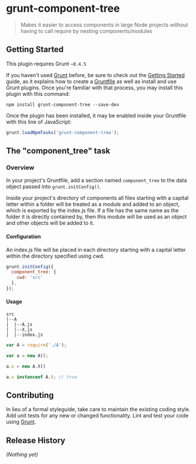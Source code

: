 # grunt-component-tree

> Makes it easier to access components in large Node projects without having to call require by nesting components/modules

## Getting Started
This plugin requires Grunt `~0.4.5`

If you haven't used [Grunt](http://gruntjs.com/) before, be sure to check out the [Getting Started](http://gruntjs.com/getting-started) guide, as it explains how to create a [Gruntfile](http://gruntjs.com/sample-gruntfile) as well as install and use Grunt plugins. Once you're familiar with that process, you may install this plugin with this command:

```shell
npm install grunt-component-tree --save-dev
```

Once the plugin has been installed, it may be enabled inside your Gruntfile with this line of JavaScript:

```js
grunt.loadNpmTasks('grunt-component-tree');
```

## The "component_tree" task

### Overview
In your project's Gruntfile, add a section named `component_tree` to the data object passed into `grunt.initConfig()`.

Inside your project's directory of components all files starting with a capital letter within a folder will be treated as a module and added to an object, which is exported by the index.js file. If a file has the same name as the folder it is directly contained by, then this module will be used as an object and other objects will be added to it.


#### Configuration
An index.js file will be placed in each directory starting with a capital letter within the directory specified using cwd.

```js
grunt.initConfig({
  component_tree: {
    cwd: 'src'
  },
});
```

#### Usage
```
src
|--A
|  |--A.js
|  |--X.js
|  |--index.js
```

```js
var A = require('./A');

var a = new A();

a.x = new A.X()

a.x instanceof A.X; // true

```

## Contributing
In lieu of a formal styleguide, take care to maintain the existing coding style. Add unit tests for any new or changed functionality. Lint and test your code using [Grunt](http://gruntjs.com/).

## Release History
_(Nothing yet)_
